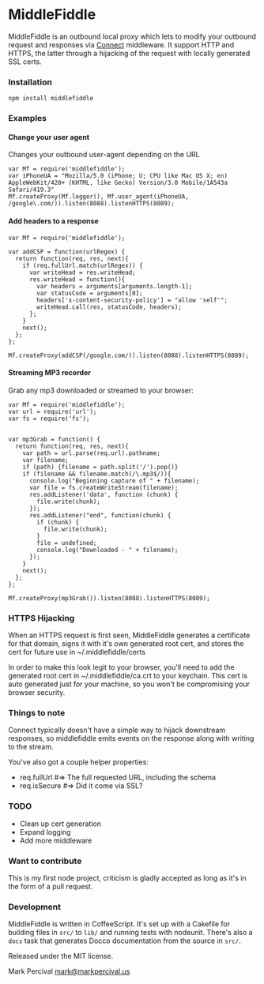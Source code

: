 # MiddleFiddle

MiddleFiddle is an outbound local proxy which lets to modify your outbound request and responses
via [Connect](http://senchalabs.github.com/connect/) middleware. It support HTTP and HTTPS, the
latter through a hijacking of the request with locally generated SSL certs.

### Installation

    npm install middlefiddle

### Examples

#### Change your user agent

Changes your outbound user-agent depending on the URL

    var Mf = require('middlefiddle');
    var iPhoneUA = "Mozilla/5.0 (iPhone; U; CPU like Mac OS X; en) AppleWebKit/420+ (KHTML, like Gecko) Version/3.0 Mobile/1A543a Safari/419.3"
    Mf.createProxy(Mf.logger(), Mf.user_agent(iPhoneUA, /google\.com/)).listen(8088).listenHTTPS(8089);

#### Add headers to a response

    var Mf = require('middlefiddle');

    var addCSP = function(urlRegex) {
      return function(req, res, next){
        if (req.fullUrl.match(urlRegex)) {
          var writeHead = res.writeHead;
          res.writeHead = function(){
            var headers = arguments[arguments.length-1];
            var statusCode = arguments[0];
            headers['x-content-security-policy'] = "allow 'self'";
            writeHead.call(res, statusCode, headers);
          };
        }
        next();
      };
    };

    Mf.createProxy(addCSP(/google.com/)).listen(8088).listenHTTPS(8089);

#### Streaming MP3 recorder

Grab any mp3 downloaded or streamed to your browser:

    var Mf = require('middlefiddle');
    var url = require('url');
    var fs = require('fs');


    var mp3Grab = function() {
      return function(req, res, next){
        var path = url.parse(req.url).pathname;
        var filename;
        if (path) {filename = path.split('/').pop()}
        if (filename && filename.match(/\.mp3$/)){
          console.log("Beginning capture of " + filename);
          var file = fs.createWriteStream(filename);
          res.addListener('data', function (chunk) {
            file.write(chunk);
          });
          res.addListener("end", function(chunk) {
            if (chunk) {
              file.write(chunk);
            }
            file = undefined;
            console.log("Downloaded - " + filename);
          });
        }
        next();
      };
    };

    Mf.createProxy(mp3Grab()).listen(8088).listenHTTPS(8089);

### HTTPS Hijacking

When an HTTPS request is first seen, MiddleFiddle generates a certificate for that domain, signs
it with it's own generated root cert, and stores the cert for future use in
~/.middlefiddle/certs

In order to make this look legit to your browser, you'll need to add the generated
root cert in ~/.middlefiddle/ca.crt to your keychain. This cert is auto generated
just for your machine, so you won't be compromising your browser security.

### Things to note

Connect typically doesn't have a simple way to hijack downstream responses, so
middlefiddle emits events on the response along with writing to the stream.

You've also got a couple helper properties:

- req.fullUrl #=> The full requested URL, including the schema
- req.isSecure #=> Did it come via SSL?

### TODO

- Clean up cert generation
- Expand logging
- Add more middleware

### Want to contribute

This is my first node project, criticism is gladly accepted as long as it's in
the form of a pull request.

### Development

MiddleFiddle is written in CoffeeScript. It's set
up with a Cakefile for building files in `src/` to `lib/` and running
tests with nodeunit. There's also a `docs` task that generates Docco
documentation from the source in `src/`.

Released under the MIT license.

Mark Percival <mark@markpercival.us>
